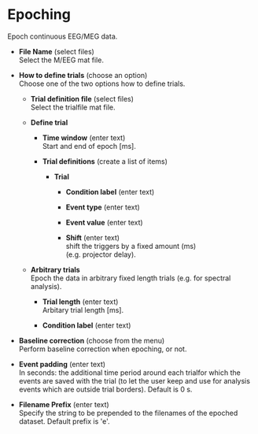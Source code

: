 # Epoching  
Epoch continuous EEG/MEG data.   

* **File Name** (select files)  
Select the M/EEG mat file.   

* **How to define trials** (choose an option)  
Choose one of the two options how to define trials.   

    * **Trial definition file** (select files)  
    Select the trialfile mat file.   

    * **Define trial**   


        * **Time window** (enter text)  
        Start and end of epoch [ms].   

        * **Trial definitions** (create a list of items)  


            * **Trial**   


                * **Condition label** (enter text)  


                * **Event type** (enter text)  


                * **Event value** (enter text)  


                * **Shift** (enter text)  
                shift the triggers by a fixed amount (ms)   
                (e.g. projector delay).   

    * **Arbitrary trials**   
    Epoch the data in arbitrary fixed length trials (e.g. for spectral analysis).   

        * **Trial length** (enter text)  
        Arbitary trial length [ms].   

        * **Condition label** (enter text)  


* **Baseline correction** (choose from the menu)  
Perform baseline correction when epoching, or not.   

* **Event padding** (enter text)  
In seconds: the additional time period around each trialfor which the events are saved with the trial (to let the user keep and use for analysis events which are outside trial borders). Default is 0 s.   

* **Filename Prefix** (enter text)  
Specify the string to be prepended to the filenames of the epoched dataset. Default prefix is 'e'.   
